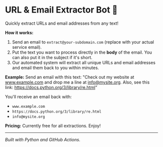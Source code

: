 # URL & Email Extractor Bot 🤖

Quickly extract URLs and email addresses from any text!

**How it works:**
1.  Send an email to `extract@your-subdomain.com` (replace with your actual service email).
2.  Put the text you want to process directly in the **body** of the email. You can also put it in the subject if it's short.
3.  Our automated system will extract all unique URLs and email addresses and email them back to you within minutes.

**Example:**
Send an email with this text:
"Check out my website at www.example.com and drop me a line at info@mysite.org. Also, see this link: https://docs.python.org/3/library/re.html"

You'll receive an email back with:
-   `www.example.com`
-   `https://docs.python.org/3/library/re.html`
-   `info@mysite.org`

**Pricing:**
Currently free for all extractions. Enjoy!

---
*Built with Python and GitHub Actions.*